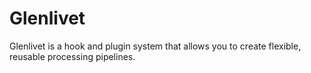 # Glenlivet

Glenlivet is a hook and plugin system that allows you to create flexible, reusable processing pipelines.